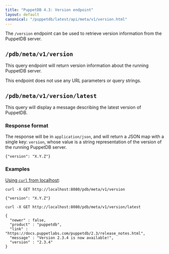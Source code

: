 ```yaml
---
title: "PuppetDB 4.3: Version endpoint"
layout: default
canonical: "/puppetdb/latest/api/meta/v1/version.html"
---
```


[curl]: ../../query/curl.html#using-curl-from-localhost-non-sslhttp

The `/version` endpoint can be used to retrieve version information from the PuppetDB server.

## `/pdb/meta/v1/version`

This query endpoint will return version information about the running PuppetDB
server.

This endpoint does not use any URL parameters or query strings.

## `/pdb/meta/v1/version/latest`

This query will display a message describing the latest version of PuppetDB.

### Response format

The response will be in `application/json`, and will return a JSON map with a
single key: `version`, whose value is a string representation of the version
of the running PuppetDB server.

    {"version": "X.Y.Z"}

### Examples

[Using `curl` from localhost][curl]:

    curl -X GET http://localhost:8080/pdb/meta/v1/version

    {"version": "X.Y.Z"}

    curl -X GET http://localhost:8080/pdb/meta/v1/version/latest

    {
      "newer" : false,
      "product" : "puppetdb",
      "link" : "https://docs.puppetlabs.com/puppetdb/2.3/release_notes.html",
      "message" : "Version 2.3.4 is now available!",
      "version" : "2.3.4"
    }
